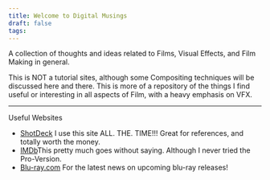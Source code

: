 ```yaml
---
title: Welcome to Digital Musings
draft: false
tags:
---
```

A collection of thoughts and ideas related to Films, Visual Effects, and Film Making in general.

This is NOT a tutorial sites, although some Compositing techniques will be discussed here and there. This is more of a repository of the things I find useful or interesting in all aspects of Film, with a heavy emphasis on VFX.

---

Useful Websites
 - [ShotDeck](https://shotdeck.com/) I use this site ALL. THE. TIME!!! Great for references, and totally worth the money.
 - [IMDb](https://www.imdb.com)This pretty much goes without saying. Although I never tried the Pro-Version.
 - [Blu-ray.com](https://www.blu-ray.com) For the latest news on upcoming blu-ray releases!
